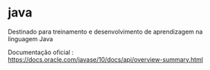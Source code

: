 # java
Destinado para treinamento e desenvolvimento de aprendizagem na linguagem Java 

Documentação oficial : https://docs.oracle.com/javase/10/docs/api/overview-summary.html
